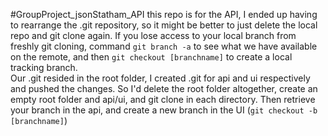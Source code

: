 #GroupProject_jsonStatham_API
this repo is for the API, I ended up having to rearrange the .git repository, so it might be better to just delete the local repo and git clone again. If you lose access to your local branch from freshly git cloning, command `git branch -a` to see what we have available on the remote, and then `git checkout [branchname]` to create a local tracking branch.   
Our .git resided in the root folder, I created .git for api and ui respectively and pushed the changes. So I'd delete the root folder altogether, create an empty root folder and api/ui, and git clone in each directory. Then retrieve your branch in the api, and create a new branch in the UI (`git checkout -b [branchname]`)
